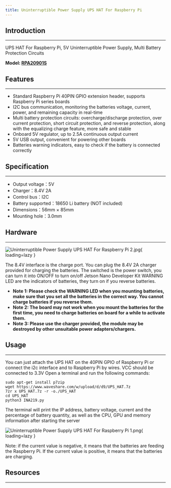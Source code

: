 ```yaml
---
title: Uninterruptible Power Supply UPS HAT For Raspberry Pi
---
```


## **Introduction**
----------------

UPS HAT For Raspberry Pi, 5V Uninterruptible Power Supply, Multi Battery Protection Circuits

**Model: [RPA20901S](https://www.elecrow.com/power-over-internet-poe-hat-for-raspberry-pi-4-3b.html)**

## **Features**
------------

- Standard Raspberry Pi 40PIN GPIO extension header, supports Raspberry Pi series boards
- I2C bus communication, monitoring the batteries voltage, current, power, and remaining capacity in real-time
- Multi battery protection circuits: overcharge/discharge protection, over current protection, short circuit protection, and reverse protection, along with the equalizing charge feature, more safe and stable
- Onboard 5V regulator, up to 2.5A continuous output current
- 5V USB output, convenient for powering other boards
- Batteries warning indicators, easy to check if the battery is connected correctly

## **Specification**
-----------------

- Output voltage：5V
- Charger：8.4V 2A
- Control bus：I2C
- Battery supported：18650 Li battery (NOT included)
- Dimensions：56mm × 85mm
- Mounting hole：3.0mm

## **Hardware**
------------

![Uninterruptible Power Supply UPS HAT For Raspberry Pi 2.jpg](https://wiki.elecrow.com/images/2/2f/Uninterruptible_Power_Supply_UPS_HAT_For_Raspberry_Pi_2.jpg){ loading=lazy }

The 8.4V interface is the charge port. You can plug the 8.4V 2A charger provided for charging the batteries. The switched is the power switch, you can turn it into ON/OFF to turn on/off Jetson Nano Developer Kit WARNING LED are the indicators of batteries, they turn on if you reverse batteries.

- **Note 1: Please check the WARNING LED when you mounting batteries, make sure that you set all the batteries in the correct way. You cannot charge batteries if you reverse them.**
- **Note 2: The board may not work when you mount the batteries for the first time, you need to charge batteries on board for a while to activate them.**
- **Note 3: Please use the charger provided, the module may be destroyed by other unsuitable power adapters/chargers.**

## **Usage**
---------

You can just attach the UPS HAT on the 40PIN GPIO of Raspberry Pi or connect the i2c interface and to Raspberry Pi by wires. VCC should be connected to 3.3V Open a terminal and run the following commands:

```
sudo apt-get install p7zip
wget https://www.waveshare.com/w/upload/d/d9/UPS_HAT.7z
7zr x UPS_HAT.7z -r -o./UPS_HAT
cd UPS_HAT
python3 INA219.py
```

The terminal will print the IP address, battery voltage, current and the percentage of battery quantity, as well as the CPU, GPU and memory information after starting the server

![Uninterruptible Power Supply UPS HAT For Raspberry Pi 1.png](https://wiki.elecrow.com/images/f/ff/Uninterruptible_Power_Supply_UPS_HAT_For_Raspberry_Pi_1.png){ loading=lazy }

Note: if the current value is negative, it means that the batteries are feeding the Raspberry Pi. If the current value is positive, it means that the batteries are charging.

## **Resources**
-------------